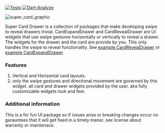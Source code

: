 [![Tests](https://github.com/parkerhutchinson/super_card_drawer/actions/workflows/main.yml/badge.svg)](https://github.com/parkerhutchinson/super_card_drawer/actions/workflows/main.yml) [![Dart-Analyze](https://github.com/parkerhutchinson/super_card_drawer/actions/workflows/dart.yml/badge.svg)](https://github.com/parkerhutchinson/super_card_drawer/actions/workflows/dart.yml)

![super_card_graphic](https://user-images.githubusercontent.com/122406/170841630-dde35b26-21d2-4241-ab09-6bd1bb9e813d.png)

Super Card Drawer is a collection of packages that make developing swipe to reveal drawers trivial. CardExpandDrawer and CardRevealDrawer are UI widgets that use swipe gestures horizontally or vertically to reveal a drawer. The widgets for the drawer and the card are provide by you. This only handles the swipe to reveal functionality. See [example CardRevealDrawer](https://github.com/parkerhutchinson/super_card_drawer/blob/main/card_reveal_drawer/example/lib/main.dart) or [example CardExpandDrawer](https://github.com/parkerhutchinson/super_card_drawer/blob/main/card_expand_drawer/example/lib/main.dart)


### Features

1. Vertical and Horizontal card layouts.
2. only the swipe gestures and directional movement are governed by this widget. all card and drawer widgets provided by the user. aka fully customizable widgets look and feel. 



### Additional information

This is a for fun UI package so if issues arise or breaking changes occur no garauntees that it will get fixed in a timely manor. see license about warranty or maintenace. 
